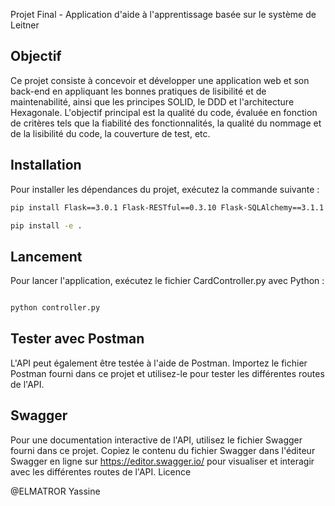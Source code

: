  Projet Final - Application d'aide à l'apprentissage basée sur le système de Leitner

## Objectif

Ce projet consiste à concevoir et développer une application web et son back-end en appliquant les bonnes pratiques de lisibilité et de maintenabilité, ainsi que les principes SOLID, le DDD et l'architecture Hexagonale. L'objectif principal est la qualité du code, évaluée en fonction de critères tels que la fiabilité des fonctionnalités, la qualité du nommage et de la lisibilité du code, la couverture de test, etc.
## Installation

Pour installer les dépendances du projet, exécutez la commande suivante :

```bash
pip install Flask==3.0.1 Flask-RESTful==0.3.10 Flask-SQLAlchemy==3.1.1 setuptools==60.9.3

pip install -e .
```

## Lancement
Pour lancer l'application, exécutez le fichier CardController.py avec Python :

```bash

python controller.py
```

## Tester avec Postman
L'API peut également être testée à l'aide de Postman. Importez le fichier Postman fourni dans ce projet et utilisez-le pour tester les différentes routes de l'API.

## Swagger
Pour une documentation interactive de l'API, utilisez le fichier Swagger fourni dans ce projet. Copiez le contenu du fichier Swagger dans l'éditeur Swagger en ligne sur https://editor.swagger.io/ pour visualiser et interagir avec les différentes routes de l'API.
Licence

@ELMATROR Yassine

